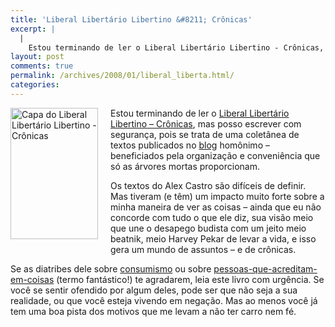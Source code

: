 ```yaml
---
title: 'Liberal Libertário Libertino &#8211; Crônicas'
excerpt: |
  |
    Estou terminando de ler o Liberal Libertário Libertino - Crônicas, mas posso escrever com segurança, pois se trata de uma coletânea de textos publicados no blog homônimo - beneficiados pela organização e conveniência que só as árvores mortas proporcionam. Os...
layout: post
comments: true
permalink: /archives/2008/01/liberal_liberta.html/
categories:
---
```

<span class="mt-enclosure mt-enclosure-image"><img title="Capa do Liberal Libertário Libertino - Crônicas" src="//chester.me/archives/img/lll_cronicas.jpg" width="140" height="210" class="mt-image-left" style="float: left; margin: 0 20px 20px 0;" /></span>Estou terminando de ler o [Liberal Libertário Libertino &#8211; Crônicas][1], mas posso escrever com segurança, pois se trata de uma coletânea de textos publicados no [blog][2] homônimo &#8211; beneficiados pela organização e conveniência que só as árvores mortas proporcionam.

Os textos do Alex Castro são difíceis de definir. Mas tiveram (e têm) um impacto muito forte sobre a minha maneira de ver as coisas &#8211; ainda que eu não concorde com tudo o que ele diz, sua visão meio que une o desapego budista com um jeito meio beatnik, meio Harvey Pekar de levar a vida, e isso gera um mundo de assuntos &#8211; e de crônicas.

Se as diatribes dele sobre [consumismo][3] ou sobre [pessoas-que-acreditam-em-coisas][4] (termo fantástico!) te agradarem, leia este livro com urgência. Se você se sentir ofendido por algum deles, pode ser que não seja a sua realidade, ou que você esteja vivendo em negação. Mas ao menos você já tem uma boa pista dos motivos que me levam a não ter carro nem fé.

 [1]: http://www.osviralata.com.br/01prosa/01_lll.html
 [2]: http://liberallibertariolibertino.blogspot.com
 [3]: http://liberallibertariolibertino.blogspot.com/2006/04/consumismo.html
 [4]: http://www.sobresites.com/alexcastro/artigos/pessoas.htm
